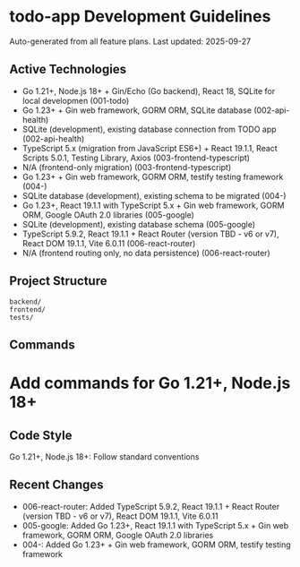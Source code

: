 # todo-app Development Guidelines

Auto-generated from all feature plans. Last updated: 2025-09-27

## Active Technologies
- Go 1.21+, Node.js 18+ + Gin/Echo (Go backend), React 18, SQLite for local developmen (001-todo)
- Go 1.23+ + Gin web framework, GORM ORM, SQLite database (002-api-health)
- SQLite (development), existing database connection from TODO app (002-api-health)
- TypeScript 5.x (migration from JavaScript ES6+) + React 19.1.1, React Scripts 5.0.1, Testing Library, Axios (003-frontend-typescript)
- N/A (frontend-only migration) (003-frontend-typescript)
- Go 1.23+ + Gin web framework, GORM ORM, testify testing framework (004-)
- SQLite database (development), existing schema to be migrated (004-)
- Go 1.23+, React 19.1.1 with TypeScript 5.x + Gin web framework, GORM ORM, Google OAuth 2.0 libraries (005-google)
- SQLite (development), existing database schema (005-google)
- TypeScript 5.9.2, React 19.1.1 + React Router (version TBD - v6 or v7), React DOM 19.1.1, Vite 6.0.11 (006-react-router)
- N/A (frontend routing only, no data persistence) (006-react-router)

## Project Structure
```
backend/
frontend/
tests/
```

## Commands
# Add commands for Go 1.21+, Node.js 18+

## Code Style
Go 1.21+, Node.js 18+: Follow standard conventions

## Recent Changes
- 006-react-router: Added TypeScript 5.9.2, React 19.1.1 + React Router (version TBD - v6 or v7), React DOM 19.1.1, Vite 6.0.11
- 005-google: Added Go 1.23+, React 19.1.1 with TypeScript 5.x + Gin web framework, GORM ORM, Google OAuth 2.0 libraries
- 004-: Added Go 1.23+ + Gin web framework, GORM ORM, testify testing framework

<!-- MANUAL ADDITIONS START -->
<!-- MANUAL ADDITIONS END -->
